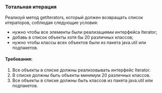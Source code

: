 
### Тотальная итерация

Реализуй метод getIterators, который должен возвращать список итераторов, соблюдая следующие условия:
- нужно чтобы все элементы были реализациями интерфейса Iterator;
- добавь в список объекты хотя бы 20 различных классов;
- нужно чтобы классы всех объектов были из пакета java.util или подпакетов.


#### Требования:
1.	Все объекты в списке должны реализовывать интерфейс Iterator.
2.	В списке должны быть объекты минимум 20 различных классов.
3.	Все объекты в списке должны быть классов из пакета java.util или подпакетов.

